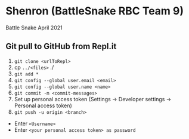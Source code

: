 # Shenron (BattleSnake RBC Team 9)
Battle Snake April 2021 

## Git pull to GitHub from Repl.it
1. `git clone <urlToRepl>`
2. cp `../<files>` ./
3. `git add *`
4. `git config --global user.email <email>`
5. `git config --global user.name <name>`
6. `git commit -m <commit-messages>`
7. Set up personal access token (Settings -> Developer settings -> Personal access token)
8. `git push -u origin <branch>`
  * Enter `<Username>`
  * Enter `<your personal access token> as password`

